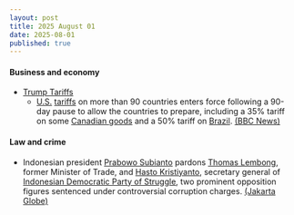 ```yaml
---
layout: post
title: 2025 August 01
date: 2025-08-01
published: true
---
```



#### Business and economy

* [Trump Tariffs](https://en.wikipedia.org/wiki/Tariffs_in_the_second_Trump_administration "Tariffs in the second Trump administration")
  * [U.S.](https://en.wikipedia.org/wiki/United_States "United States") [tariffs](https://en.wikipedia.org/wiki/Tariff "Tariff") on more than 90 countries enters force following a 90-day pause to allow the countries to prepare, including a 35% tariff on some [Canadian goods](https://en.wikipedia.org/wiki/Economy_of_Canada "Economy of Canada") and a 50% tariff on [Brazil](https://en.wikipedia.org/wiki/Brazil "Brazil"). [(BBC News)](https://www.bbc.co.uk/news/live/cpqvdxzwv22t)

#### Law and crime

* Indonesian president [Prabowo Subianto](https://en.wikipedia.org/wiki/Prabowo_Subianto "Prabowo Subianto") pardons [Thomas Lembong](https://en.wikipedia.org/wiki/Thomas_Lembong "Thomas Lembong"), former Minister of Trade, and [Hasto Kristiyanto](https://en.wikipedia.org/wiki/Hasto_Kristiyanto "Hasto Kristiyanto"), secretary general of [Indonesian Democratic Party of Struggle](https://en.wikipedia.org/wiki/Indonesian_Democratic_Party_of_Struggle "Indonesian Democratic Party of Struggle"), two prominent opposition figures sentenced under controversial corruption charges. [(Jakarta Globe)](https://jakartaglobe.id/news/president-prabowo-grants-pardons-to-thomas-lembong-and-hasto-kristiyanto)
